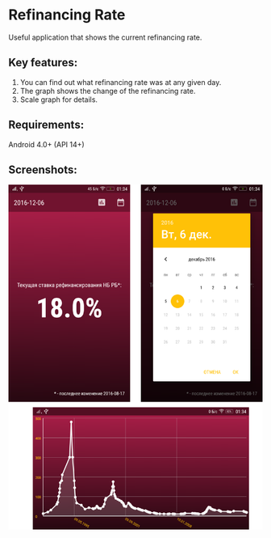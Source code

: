 # Refinancing Rate

Useful application that shows the current refinancing rate.

Key features:
----------------
1. You can find out what refinancing rate was at any given day.
2. The graph shows the change of the refinancing rate.
3. Scale graph for details.

## Requirements:
Android 4.0+ (API 14+)

Screenshots:
----------------
![Collage](/screenshots/collage.png?raw=true "Collage")
